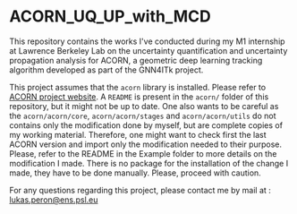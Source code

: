 # ACORN_UQ_UP_with_MCD
This repository contains the works I've conducted during my M1 internship at Lawrence Berkeley Lab on the uncertainty quantification and uncertainty propagation analysis for ACORN, a geometric deep learning tracking algorithm developed as part of the GNN4ITk project.

This project assumes that the `acorn` library is installed. Please refer to [ACORN project website](https://gitlab.cern.ch/gnn4itkteam/acorn). A `README` is present in the `acorn/` folder of this repository, but it might not be up to date. One also wants to be careful as the `acorn/acorn/core`, `acorn/acorn/stages` and `acorn/acorn/utils` do not contains only the modification done by myself, but are complete copies of my working material. Therefore, one might want to check first the last ACORN version and import only the modification needed to their purpose. Please, refer to the README in the Example folder to more details on the modification I made. There is no package for the installation of the change I made, they have to be done manually. Please, proceed with caution.

For any questions regarding this project, please contact me by mail at : [lukas.peron@ens.psl.eu](mailto:lukas.peron@ens.psl.eu)
